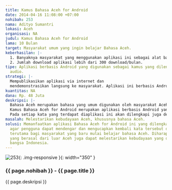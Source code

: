 ```yaml
---
title: Kamus Bahasa Aceh for Android
date: 2014-04-16 11:08:00 +07:00
nohibah: 253
nama: Adityo Sumantri
lokasi: Aceh
organisasi: NA
judul: Kamus Bahasa Aceh for Android
lama: 10 Bulan
target: Masyarakat umum yang ingin belajar Bahasa Aceh.
keberhasilan: |-
  1. Banyaknya masyarakat yang menggunakan aplikasi ini sebagai alat bantu dalam berkomunikasi.
  2. Jumlah download aplikasi lebih dari 300 download/bulan.
tipe: Aplikasi berbasis Android yang digunakan sebagai kamus yang dilengkapi dengan
  audio.
strategi: |-
  Mempublikasikan aplikasi via internet dan
  mendemonstrasikan langsung ke masyarakat. Aplikasi ini berbasis Android yang dapat diakses oleh pengguna, karena selain terjemahan aplikasi ini juga memberikan keluaran audio sebagai pengucapan yang benar dari yang ditampilkan aplikasi.
kuantitas: NA
dana: Rp. 48 Juta
deskripsi: |-
  Bahasa Aceh merupakan bahasa yang umum digunakan oleh masyarakat Aceh, baik anak-anak hingga orang dewasa. Bahasa Aceh bukan bahasa formal yang digunakan di Aceh, namun bahasa ini sudah menjadi media komunikasi yang digunakan oleh masyarakat Aceh. Dan akan menjadi sebuah kesulitan sendiri bagi masyarakat yang bukan berasal dari Aceh.
  Kamus Bahasa Aceh for Android merupakan aplikasi berbasis Android yang ditujukan bagi masyarakat yang ingin belajar bahasa Aceh, terutama bagi masyarakat yang berasal dari luar Aceh.
  Pada setiap kata yang terdapat diaplikasi ini akan dilengkapi juga dengan audio, sehingga pengguna dapat mendengar dan mengucapkan kembali kata tersebut dengan benar. Diharapkan aplikasi ini dapat digunakan oleh semua masyarakat yang ingin belajar bahasa Aceh dan ikut berpartisipasi melestarikan kebudayaan Aceh itu sendiri.
masalah: Melestarikan kebudayaan Aceh, khususnya bahasa Aceh.
solusi: Memanfaatkan aplikasi Bahasa Aceh for Android ini yang dilengkapi dengan audio
  agar pengguna dapat mendengar dan mengucapkan kembali kata tersebut dengan baik,
  terutama bagi masyarakat yang baru mulai belajar bahasa Aceh. Diharapkan bagi masyarakat
  yang berasal dari luar Aceh juga dapat melestarikan kebudayaan yang dimiliki oleh
  bangsa Indonesia.
---
```


![253](/static/img/hibahcms/253.png){: .img-responsive }{: width="350" }

### {{ page.nohibah }} - {{ page.title }}

{{ page.deskripsi }}
